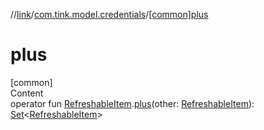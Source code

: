 //[link](../index.md)/[com.tink.model.credentials](index.md)/[[common]plus]([common]plus.md)



# plus  
[common]  
Content  
operator fun [RefreshableItem]([common]-refreshable-item/index.md).[plus]([common]plus.md)(other: [RefreshableItem]([common]-refreshable-item/index.md)): [Set](https://kotlinlang.org/api/latest/jvm/stdlib/kotlin.collections/-set/index.html)<[RefreshableItem]([common]-refreshable-item/index.md)>  



